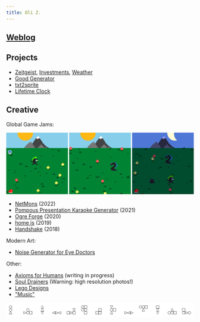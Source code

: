 ```yaml
---
title: Oli Z.
---
```


## [Weblog](https://oliz.io/blog/)

## Projects

* [Zeitgeist](https://oliz.io/zeitgeist/), [Investments](https://oliz.io/zeitgeist/investments.html), [Weather](https://oliz.io/zeitgeist/weather.html)
* [Good Generator](https://oliz.io/ggpy/)
* [txt2sprite](https://github.com/ooz/txt2sprite)
* [Lifetime Clock](https://oliz.io/lifetime-clock/?headline=Olli%27s%20Zeit&workingHoursPerWeek=32&regularHoursPerWeek=77&hourlyNet=18.10&angus)

## Creative

Global Game Jams:

[![NetMons, three screenshots](static/netmons_screens.png)](https://netmons.net)

* [NetMons](https://netmons.net) (2022)<br>
* [Pompous Presentation Karaoke Generator](https://github.com/ooz/ppkg) (2021)
* [Ogre Forge](https://oliz.io/ogre-forge/) (2020)
* [home is](https://oliz.io/home-is/) (2019)
* [Handshake](https://oliz.io/handshake/) (2018)

Modern Art:

* [Noise Generator for Eye Doctors](https://github.com/ooz/art/tree/master/noise-generator)

Other:

* [Axioms for Humans](https://oliz.io/axioms/) (writing in progress)
* [Soul Drainers](https://oliz.io/art/soul-drainers/) (Warning: high resolution photos!)
* [Lego Designs](https://oliz.io/mocs/)
* ["Music"](https://github.com/ooz/art/tree/master/music)

[![Bauhaus Creatures](static/13x1x1552518380_alpha.png)](https://github.com/ooz/art/tree/master/bauhaus_creatures)


